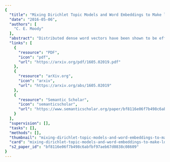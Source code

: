 ```yaml
---
{
  "title": "Mixing Dirichlet Topic Models and Word Embeddings to Make lda2vec",
  "date": "2016-05-06",
  "authors": [
    "C. E. Moody"
  ],
  "abstract": "Distributed dense word vectors have been shown to be effective at capturing token-level semantic and syntactic regularities in language, while topic models can form interpretable representations over documents. In this work, we describe lda2vec, a model that learns dense word vectors jointly with Dirichlet-distributed latent document-level mixtures of topic vectors. In contrast to continuous dense document representations, this formulation produces sparse, interpretable document mixtures through a non-negative simplex constraint. Our method is simple to incorporate into existing automatic differentiation frameworks and allows for unsupervised document representations geared for use by scientists while simultaneously learning word vectors and the linear relationships between them.",
  "links": [
    {
      "resource": "PDF",
      "icon": "pdf",
      "url": "https://arxiv.org/pdf/1605.02019.pdf"
    },
    {
      "resource": "arXiv.org",
      "icon": "arxiv",
      "url": "https://arxiv.org/abs/1605.02019"
    },
    {
      "resource": "Semantic Scholar",
      "icon": "semanticscholar",
      "url": "https://www.semanticscholar.org/paper/bf8116e06f7b498c6abfbf97aeb67d0838c08609"
    }
  ],
  "supervision": [],
  "tasks": [],
  "methods": [],
  "thumbnail": "mixing-dirichlet-topic-models-and-word-embeddings-to-make-lda2vec-thumb.jpg",
  "card": "mixing-dirichlet-topic-models-and-word-embeddings-to-make-lda2vec-card.jpg",
  "s2_paper_id": "bf8116e06f7b498c6abfbf97aeb67d0838c08609"
}
---
```


